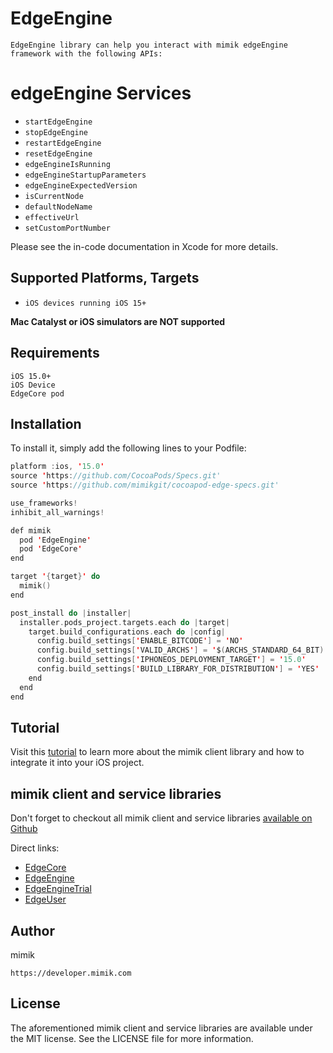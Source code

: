 # EdgeEngine

    EdgeEngine library can help you interact with mimik edgeEngine framework with the following APIs:
 
 # edgeEngine Services

 * `startEdgeEngine`
 * `stopEdgeEngine`
 * `restartEdgeEngine`
 * `resetEdgeEngine`
 * `edgeEngineIsRunning` 
 * `edgeEngineStartupParameters`
 * `edgeEngineExpectedVersion`
 * `isCurrentNode`
 * `defaultNodeName`
 * `effectiveUrl`
 * `setCustomPortNumber`

Please see the in-code documentation in Xcode for more details.

## Supported Platforms, Targets
* `iOS devices running iOS 15+`

**Mac Catalyst or iOS simulators are NOT supported**

## Requirements
```
iOS 15.0+
iOS Device
EdgeCore pod
```

## Installation

To install it, simply add the following lines to your Podfile:

```swift
platform :ios, '15.0'
source 'https://github.com/CocoaPods/Specs.git'
source 'https://github.com/mimikgit/cocoapod-edge-specs.git'

use_frameworks!
inhibit_all_warnings!

def mimik
  pod 'EdgeEngine'
  pod 'EdgeCore'
end

target '{target}' do
  mimik()
end

post_install do |installer|
  installer.pods_project.targets.each do |target|
    target.build_configurations.each do |config|
      config.build_settings['ENABLE_BITCODE'] = 'NO'
      config.build_settings['VALID_ARCHS'] = '$(ARCHS_STANDARD_64_BIT)'
      config.build_settings['IPHONEOS_DEPLOYMENT_TARGET'] = '15.0'
      config.build_settings['BUILD_LIBRARY_FOR_DISTRIBUTION'] = 'YES'
    end
  end
end
```

## Tutorial

Visit this [tutorial](https://devdocs.mimik.com/tutorials/03-index) to learn more about the mimik client library and how to integrate it into your iOS project.

## mimik client and service libraries

Don't forget to checkout all mimik client and service libraries [available on Github](https://github.com/search?q=cocoapod-Edge)

Direct links:
 
 * [EdgeCore](https://github.com/mimikgit/cocoapod-EdgeCore)
 * [EdgeEngine](https://github.com/mimikgit/cocoapod-EdgeEngine)
 * [EdgeEngineTrial](https://github.com/mimikgit/cocoapod-EdgeEngineTrial)
 * [EdgeUser](https://github.com/mimikgit/cocoapod-EdgeUser)

## Author

mimik
```
https://developer.mimik.com
```

## License

The aforementioned mimik client and service libraries are available under the MIT license. See the LICENSE file for more information.
